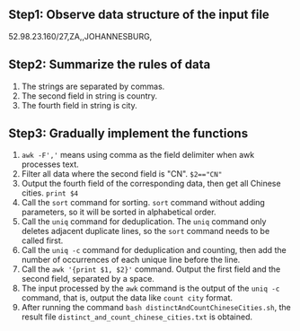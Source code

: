 ## Step1: Observe data structure of the input file  
52.98.23.160/27,ZA,,JOHANNESBURG,

## Step2: Summarize the rules of data
1. The strings are separated by commas.  
2. The second field in string is country.  
3. The fourth field in string is city.  

## Step3: Gradually implement the functions 
1. `awk -F','` means using comma as the field delimiter when awk processes text.  
2. Filter all data where the second field is "CN". `$2=="CN"`
3. Output the fourth field of the corresponding data, then get all Chinese cities. `print $4`
4. Call the `sort` command for sorting. `sort` command without adding parameters, so it will be sorted in alphabetical order.   
5. Call the `uniq` command for deduplication. The `uniq` command only deletes adjacent duplicate lines, so the `sort` command needs to be called first. 
6. Call the `uniq -c` command for deduplication and counting, then add the number of occurrences of each unique line before the line.  
7. Call the `awk '{print $1, $2}'` command. Output the first field and the second field, separated by a space.  
8. The input processed by the `awk` command is the output of the `uniq -c` command, that is, output the data like `count city` format.  
9. After running the command `bash distinctAndCountChineseCities.sh`, the result file `distinct_and_count_chinese_cities.txt` is obtained.  

